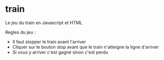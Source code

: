 # train

Le jeu du train en Javascript et HTML

Regles du jeu : 

- Il faut stopper le train avant l'arriver
- Cliquer sur le bouton stop avant que le train n'atteigne la ligne d'arriver
- Si vous y arriver c'est gagné sinon c'est perdu
